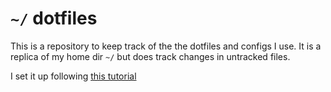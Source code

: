 # `~/` dotfiles

This is a repository to keep track of the the dotfiles and configs I use. It is a replica of my home dir `~/` but does track changes in untracked files. 

I set it up following [this tutorial](https://dev.to/bowmanjd/store-home-directory-config-files-dotfiles-in-git-using-bash-zsh-or-powershell-the-bare-repo-approach-35l3?utm_source=pocket_mylist)

